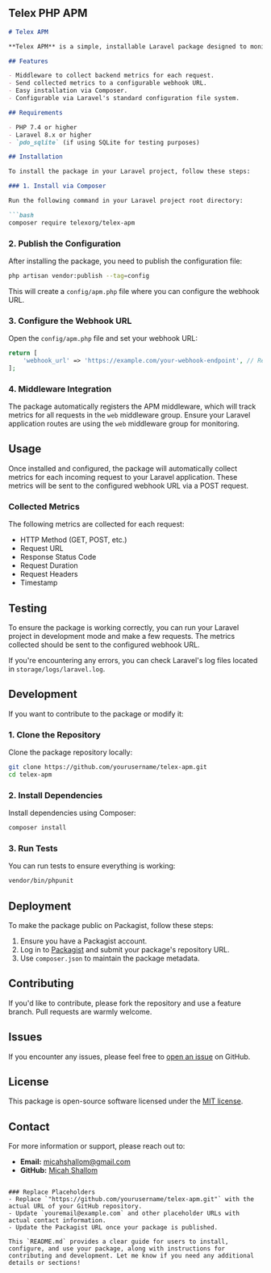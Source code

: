 ## Telex PHP APM
```markdown
# Telex APM

**Telex APM** is a simple, installable Laravel package designed to monitor and collect application performance metrics. The package collects data on each backend request and sends these metrics to a specified webhook URL. The package is intended to be easily integrated into any Laravel application.

## Features

- Middleware to collect backend metrics for each request.
- Send collected metrics to a configurable webhook URL.
- Easy installation via Composer.
- Configurable via Laravel's standard configuration file system.

## Requirements

- PHP 7.4 or higher
- Laravel 8.x or higher
- `pdo_sqlite` (if using SQLite for testing purposes)

## Installation

To install the package in your Laravel project, follow these steps:

### 1. Install via Composer

Run the following command in your Laravel project root directory:

```bash
composer require telexorg/telex-apm
```

### 2. Publish the Configuration

After installing the package, you need to publish the configuration file:

```bash
php artisan vendor:publish --tag=config
```

This will create a `config/apm.php` file where you can configure the webhook URL.

### 3. Configure the Webhook URL

Open the `config/apm.php` file and set your webhook URL:

```php
return [
    'webhook_url' => 'https://example.com/your-webhook-endpoint', // Replace with your actual URL
];
```

### 4. Middleware Integration

The package automatically registers the APM middleware, which will track metrics for all requests in the `web` middleware group. Ensure your Laravel application routes are using the `web` middleware group for monitoring.

## Usage

Once installed and configured, the package will automatically collect metrics for each incoming request to your Laravel application. These metrics will be sent to the configured webhook URL via a POST request.

### Collected Metrics

The following metrics are collected for each request:

- HTTP Method (GET, POST, etc.)
- Request URL
- Response Status Code
- Request Duration
- Request Headers
- Timestamp

## Testing

To ensure the package is working correctly, you can run your Laravel project in development mode and make a few requests. The metrics collected should be sent to the configured webhook URL.

If you're encountering any errors, you can check Laravel's log files located in `storage/logs/laravel.log`.

## Development

If you want to contribute to the package or modify it:

### 1. Clone the Repository

Clone the package repository locally:

```bash
git clone https://github.com/yourusername/telex-apm.git
cd telex-apm
```

### 2. Install Dependencies

Install dependencies using Composer:

```bash
composer install
```

### 3. Run Tests

You can run tests to ensure everything is working:

```bash
vendor/bin/phpunit
```

## Deployment

To make the package public on Packagist, follow these steps:

1. Ensure you have a Packagist account.
2. Log in to [Packagist](https://packagist.org/) and submit your package's repository URL.
3. Use `composer.json` to maintain the package metadata.

## Contributing

If you'd like to contribute, please fork the repository and use a feature branch. Pull requests are warmly welcome.

## Issues

If you encounter any issues, please feel free to [open an issue](https://github.com/yourusername/telex-apm/issues) on GitHub.

## License

This package is open-source software licensed under the [MIT license](https://opensource.org/licenses/MIT).

## Contact

For more information or support, please reach out to:

- **Email:** [micahshallom@gmail.com](mailto:youremail@example.com)
- **GitHub:** [Micah Shallom](https://github.com/Micah-Shallom)
```

### Replace Placeholders
- Replace `"https://github.com/yourusername/telex-apm.git"` with the actual URL of your GitHub repository.
- Update `youremail@example.com` and other placeholder URLs with actual contact information.
- Update the Packagist URL once your package is published.

This `README.md` provides a clear guide for users to install, configure, and use your package, along with instructions for contributing and development. Let me know if you need any additional details or sections!
